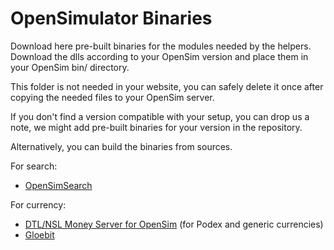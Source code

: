 # OpenSimulator Binaries

Download here pre-built binaries for the modules needed by the helpers. Download the dlls according to your OpenSim version and place them in your OpenSim bin/ directory.

This folder is not needed in your website, you can safely delete it once after copying the needed files to your OpenSim server.

If you don't find a version compatible with your setup, you can drop us a note, we might add pre-built binaries for your version in the repository.

Alternatively, you can build the binaries from sources.

For search:

- [OpenSimSearch](https://github.com/kcozens/OpenSimSearch)

For currency:

- [DTL/NSL Money Server for OpenSim](http://www.nsl.tuis.ac.jp/xoops/modules/xpwiki/?OpenSim%2FMoneyServer) (for Podex and generic currencies)
- [Gloebit](http://dev.gloebit.com/opensim/downloads/)
